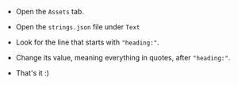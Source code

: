 
* Open the ```Assets``` tab.

* Open the ```strings.json``` file under ```Text```

* Look for the line that starts with ```"heading:"```.

* Change its value, meaning everything in quotes, after ```"heading:"```.

* That's it :)